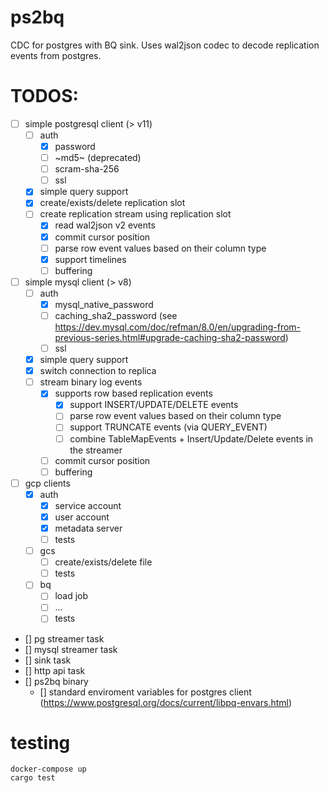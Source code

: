 # ps2bq

CDC for postgres with BQ sink. Uses wal2json codec to decode replication events from postgres.

# TODOS:

- [ ] simple postgresql client (> v11)
  - [ ] auth
    - [x] password
    - [ ] ~md5~ (deprecated)
    - [ ] scram-sha-256
    - [ ] ssl
  - [x] simple query support
  - [x] create/exists/delete replication slot
  - [ ] create replication stream using replication slot
    - [x] read wal2json v2 events
    - [x] commit cursor position
    - [ ] parse row event values based on their column type
    - [x] support timelines
    - [ ] buffering
- [ ] simple mysql client (> v8)
  - [ ] auth
    - [x] mysql_native_password
    - [ ] caching_sha2_password (see https://dev.mysql.com/doc/refman/8.0/en/upgrading-from-previous-series.html#upgrade-caching-sha2-password)
    - [ ] ssl
  - [x] simple query support
  - [x] switch connection to replica
  - [ ] stream binary log events
    - [x] supports row based replication events
      - [x] support INSERT/UPDATE/DELETE events
      - [ ] parse row event values based on their column type
      - [ ] support TRUNCATE events (via QUERY_EVENT)
      - [ ] combine TableMapEvents + Insert/Update/Delete events in the streamer
    - [ ] commit cursor position
    - [ ] buffering
- [ ] gcp clients
  - [x] auth
    - [x] service account
    - [x] user account
    - [x] metadata server
    - [ ] tests
  - [ ] gcs
    - [ ] create/exists/delete file
    - [ ] tests
  - [ ] bq
    - [ ] load job
    - [ ] ...
    - [ ] tests
- [] pg streamer task
- [] mysql streamer task
- [] sink task
- [] http api task
- [] ps2bq binary
  - [] standard enviroment variables for postgres client (https://www.postgresql.org/docs/current/libpq-envars.html)

# testing

```
docker-compose up
cargo test
```
